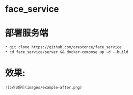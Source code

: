 # face_service
# 部署服务端
	* git clone https://github.com/orestonce/face_service
	* cd face_service/server && docker-compose up -d --build
# 效果:
	![5点识别](images/example-after.png)
